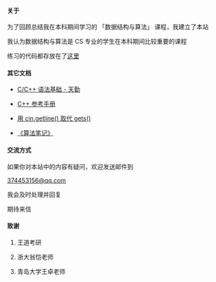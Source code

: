 #### 关于

为了回顾总结我在本科期间学习的 「数据结构与算法」 课程，我建立了本站

我认为数据结构与算法是 CS 专业的学生在本科期间比较重要的课程

练习的代码都存放在了[这里](https://github.com/Brannua/data-structure/tree/master/src)

#### 其它文档

- [C/C++ 语法基础 - 天勤](https://zir7ybc667.feishu.cn/docs/doccnFK2tBJmocV4BCGkGzeFEXe)

- [C++ 参考手册](https://zh.cppreference.com/w/%E9%A6%96%E9%A1%B5)

- [用 cin.getline() 取代 gets()](https://zir7ybc667.feishu.cn/docs/doccnYC1giupn3EXvJRbctmSdOh)

- [《算法笔记》](https://zir7ybc667.feishu.cn/file/boxcnDdo3iqbVHyoubYA7AISyNb)

#### 交流方式

如果你对本站中的内容有疑问，欢迎发送邮件到

374453156@qq.com

我会及时处理并回复

期待来信

#### 致谢

1. 王道考研

2. 浙大翁恺老师

3. 青岛大学王卓老师
